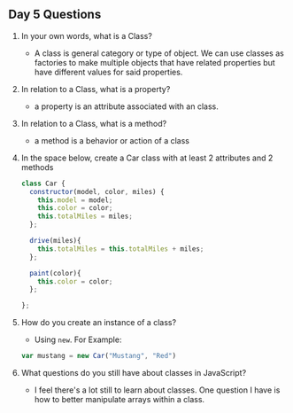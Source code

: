 ## Day 5 Questions

1. In your own words, what is a Class?
   * A class is general category or type of object. We can use classes as factories to make multiple objects that have related properties but have different values for said properties.

1. In relation to a Class, what is a property?
   * a property is an attribute associated with an class.

1. In relation to a Class, what is a method?
   * a method is a behavior or action of a class

1. In the space below, create a Car class with at least 2 attributes and 2 methods
   ```javascript
   class Car {
     constructor(model, color, miles) {
       this.model = model;
       this.color = color;
       this.totalMiles = miles;
     };

     drive(miles){
       this.totalMiles = this.totalMiles + miles;
     };

     paint(color){
       this.color = color;
     };

   };
   ```

1. How do you create an instance of a class?
   * Using `new`. For Example:
   ```javascript
   var mustang = new Car("Mustang", "Red")
   ```

1. What questions do you still have about classes in JavaScript?
   * I feel there's a lot still to learn about classes. One question I have is how to better manipulate arrays within a class.
